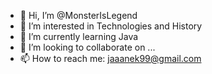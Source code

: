 - 👋 Hi, I’m @MonsterIsLegend
- 👀 I’m interested in Technologies and History 
- 🌱 I’m currently learning Java
- 💞️ I’m looking to collaborate on ...
- 📫 How to reach me:
jaaanek99@gmail.com 

<!---
MonsterIsLegend/MonsterIsLegend is a ✨ special ✨ repository because its `README.md` (this file) appears on your GitHub profile.
You can click the Preview link to take a look at your changes.
--->
